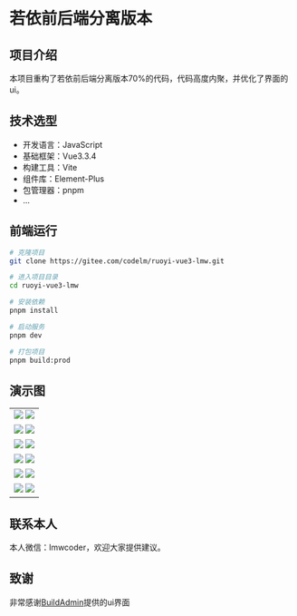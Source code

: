 # 若依前后端分离版本

## 项目介绍

本项目重构了若依前后端分离版本70%的代码，代码高度内聚，并优化了界面的ui。

## 技术选型

- 开发语言：JavaScript
- 基础框架：Vue3.3.4
- 构建工具：Vite
- 组件库：Element-Plus
- 包管理器：pnpm
- ...

## 前端运行

```bash
# 克隆项目
git clone https://gitee.com/codelm/ruoyi-vue3-lmw.git

# 进入项目目录
cd ruoyi-vue3-lmw

# 安装依赖
pnpm install

# 启动服务
pnpm dev

# 打包项目
pnpm build:prod

```

## 演示图

<table>
    <tr>
      <td>
        <img src="https://picss.sunbangyan.cn/2023/11/27/f380c21d100a373d61f23c60a9a951c8.jpeg" />
        <img src="https://picdm.sunbangyan.cn/2023/11/28/f99e5b6ff673b2c212b209abb57e33ae.jpeg" />
      </td>
    </tr>
    <tr>
        <td>
          <img src="https://picst.sunbangyan.cn/2023/11/27/cddf36cea8f84b075e8c0807791b130e.jpeg" />
          <img src="https://picst.sunbangyan.cn/2023/11/27/8252a88157b6c06e208019cb67b91a31.jpeg" />
        </td>
    </tr>
    <tr>
      <td>
        <img src="https://picst.sunbangyan.cn/2023/11/27/c72e73e32c82b171f7cd8f1a2564179a.jpeg"/>
        <img src="https://picdm.sunbangyan.cn/2023/11/27/10f6c8b3848c4dd9a39b2c5d8844f2d5.jpeg"/>
      </td>
    </tr>
    <tr>
      <td>
        <img src="https://picst.sunbangyan.cn/2023/11/27/3b862fbaeea8c49c9cdd8d20fa71835b.jpeg"/>
        <img src="https://picdl.sunbangyan.cn/2023/11/27/511bd4506a95ffc93f4d866889cb8993.jpeg"/>
      </td>
    </tr>
    <tr>
      <td>
        <img src="https://picdl.sunbangyan.cn/2023/11/28/00d7f355ef07a31f8947774a638762ee.jpeg"/>
        <img src="https://picst.sunbangyan.cn/2023/11/28/1fa0407ddd1df49259c1056155e0f8eb.jpeg"/>
      </td>
    </tr>
    <tr>
      <td>
        <img src="https://picdl.sunbangyan.cn/2023/11/28/1daa715f894e8d1b2c3a3df9545da142.jpeg"/>
        <img src="https://picdm.sunbangyan.cn/2023/11/28/ee85114756d1673ce2aec3f4218be4c2.jpeg"/>
      </td>
    </tr>
</table>

## 联系本人

本人微信：lmwcoder，欢迎大家提供建议。

## 致谢

非常感谢[BuildAdmin](https://doc.buildadmin.com/)提供的ui界面

